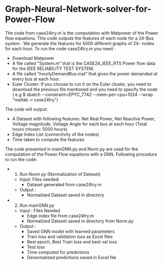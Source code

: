 # Graph-Neural-Network-solver-for-Power-Flow
The code from case24try.m is the computation with Matpower of the Power flow equations. This code outputs the features of each node for a 24-Bus system . We generate the features for 5000 different graphs of 24- nodes for each hour. 
To run the code case24try.m you need : 
- Download Matpower
- A file called "System.m" that is the CASE24_IEEE_RTS  Power flow data for the IEEE RELIABILITY TEST SYSTEM.
- A file called "hourlyDemandBus.mat" that gives the power demanded at every bus at each hour. 
- Euler Cluster: If you choose to run it on the Euler cluster, you need to download the previous file mentioned and you need to specify the node ( e.g $ sbatch --constraint=EPYC_7742 --mem-per-cpu=1024 --wrap "matlab -r case24try")

The code will output: 
- A Dataset with following features: Net Real Power, Net Reactive Power, Voltage magnitude, Voltage Angle for each bus at each hour (Total hours chosen: 5000 hours)
- Edge Index List (connectivity of the nodes) 
- Time taken to compute the features 

The code presented in mainGNN.py and Norm.py are used for the computation of the Power Flow equations with a GNN. 
Following procedure to run the code: 
- 1. Run Norm py (Normalization of Dataset)
  - Input: Files needed: 
    - Dataset generated from case24try.m 
  - Output : 
    - Normalized Dataset saved in directory
- 2. Run mainGNN.py 
  - Input : Files Needed
    - Edge index file from case24try.m
    - Normalized Dataset saved in directory from Norm.py
  - Output : 
    - Saved GNN model with learned parameters
    - Train loss and validation loss as Excel files
    - Best epoch, Best Train loss and best val loss 
    - Test loss
    - Time computed for predictions
    - Denormalized predictions saved in Excel file
    
   
